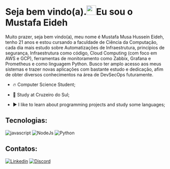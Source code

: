 <h1 align="left">Seja bem vindo(a).<img src="https://raw.githubusercontent.com/kaueMarques/kaueMarques/master/hi.gif" height="30px">Eu sou o Mustafa Eideh</h1>

<p>Muito prazer, seja bem vindo(a), meu nome é Mustafa Musa Hussein Eideh, tenho 21 anos e estou cursando a faculdade de Ciência da Computação, cada dia mais estudo sobre Automatizações de Infraestrutura, princípios de segurança, Infraestrutura como código, Cloud Computing (com foco em AWS e GCP), ferramentas de monitoramento como Zabbix, Grafana e Prometheus e como linguagem Python. Busco ter amplo acesso aos meus sistemas e trazer novas aplicações com bastante estudo e dedicação, afim de obter diversos conhecimentos na área de DevSecOps futuramente.</p>

- 🔥  Computer Science Student;

- 🔭 Study at Cruzeiro do Sul;

- ▶️ I like to learn about programming projects and study some languages;


## Tecnologias:
<div style="display: inline_block">
    <img aling="center" src="https://img.shields.io/badge/JavaScript-F7DF1E?style=for-the-badge&logo=javascript&logoColor=black" alt="javascript">
    <img aling="center" src="https://img.shields.io/badge/Node.js-43853D?style=for-the-badge&logo=node.js&logoColor=white" alt="NodeJs">
    <img aling="center" src="https://img.shields.io/badge/Pyhon-43853D?style=for-the-badge&logo=python.js&logoColor=white" alt="Python">
</div>

## Contatos:
[![Linkedin](https://img.shields.io/badge/LinkedIn-0077B5?style=for-the-badge&logo=linkedin&logoColor=white)](https://www.linkedin.com/in/mustafa-eideh-b853581b4/)
[![Discord](https://img.shields.io/badge/Discord-7289DA?style=for-the-badge&logo=discord&logoColor=white)](https://discord.com/channels/@me)
